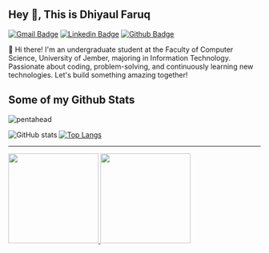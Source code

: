 ## Hey 👋, This is Dhiyaul Faruq
[![Gmail Badge](https://img.shields.io/badge/-dhiyaaf19@gmail.com-c14438?style=flat&logo=Gmail&logoColor=white&link=mailto:dhiyaaf19@gmail.com)](mailto:dhiyaaf19@gmail.com) 
[![Linkedin Badge](https://img.shields.io/badge/-Dhiyaul%20Faruq-0072b1?style=flat&logo=Linkedin&logoColor=white&link=https://www.linkedin.com/in/dhiyaul-faruq/)](https://www.linkedin.com/in/dhiyaul-faruq/) 
[![Github Badge](https://img.shields.io/badge/-pentahead-grey?style=flat&logo=github&logoColor=white&link=https://github.com/pentahead/)](https://www.github.com/pentahead/)

<p align='left'>👋 Hi there! I'm an undergraduate student at the Faculty of Computer Science, University of Jember, majoring in Information Technology. Passionate about coding, problem-solving, and continuously learning new technologies. Let's build something amazing together!</p>

## Some of my Github Stats
<p align='left'> <img src='https://komarev.com/ghpvc/?username=pentahead' alt='pentahead' /> </p>

![ GitHub stats](https://github-readme-stats.vercel.app/api?username=pentahead&theme=midnight-purple&show_icons=true)
[![Top Langs](https://github-readme-stats.vercel.app/api/top-langs/?username=pentahead&layout=compact)](https://github.com/pentahead/github-readme-stats)

---
<p align="left">
  <a href="https://github.com/pentahead">
  <img height="180em" src="https://github-readme-streak-stats.herokuapp.com/?user=pentahead&theme=algolia&hide_border=false"/>
</a>
<a href="https://github.com/pentahead">
  <img height="180em"  src="https://github-readme-stats-eight-theta.vercel.app/api/top-langs/?username=pentahead&layout=compact&langs_count=8&theme=algolia"/>
</a>
</p>


